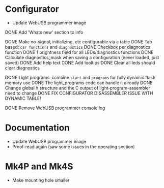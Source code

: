# Configurator

* Update WebUSB programmer image

DONE Add 'Whats new' section to info

DONE Make no-signal, initializing, etc configurable via a table
    DONE Tab based: `car functions` and `diagnostics`
    DONE Checkbox per diagnostics function
    DONE 1 brightness field for all LEDs/diagnostics functions
    DONE Calculate diagnostics_mask when saving a configuration (never loaded, just saved)
    DONE Add help text
    DONE Add tooltips
    DONE Clear all leds should clear diagnostics

DONE Light programs: combine `start` and `programs` for fully dynamic flash memory use
    DONE The light_programs code can handle it already
    DONE Change global.h structure and the C output of light-program-assembler need to change
    DONE FIX CONFIGURATOR DISASSEMBLER ISSUE WITH DYNAMIC TABLE!

DONE Remove WebUSB programmer console log

# Documentation

* Update WebUSB programmer image
* Proof-read again (saw some issues in the operating section)


# Mk4P and Mk4S

* Make mounting hole smaller
